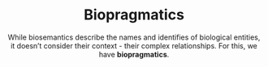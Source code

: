 
<h1 align="center">Biopragmatics</h1>
<p align="center">
While biosemantics describe the names and identifies of biological entities, it doesn’t consider their context - their complex relationships. For this, we have <b>biopragmatics</b>.
</p>
  
